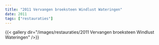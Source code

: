 ```yaml
---
title: "2011 Vervangen broeksteen Windlust Wateringen"
date: 2011
tags: ["restauraties"]
---
```


{{< gallery dir="/images/restauraties/2011 Vervangen broeksteen Windlust Wateringen" />}}
